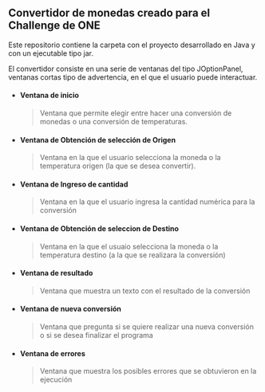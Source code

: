 ## Convertidor de monedas creado para el Challenge de ONE

Este repositorio contiene la carpeta con el proyecto desarrollado en Java y con un ejecutable tipo jar.

El convertidor consiste en una serie de ventanas del tipo JOptionPanel, ventanas cortas tipo de advertencia, en el que el usuario puede interactuar.

- #### Ventana de inicio
  > Ventana que permite elegir entre hacer una conversión de monedas o una conversión de temperaturas.
- #### Ventana de Obtención de selección de Origen
  > Ventana en la que el usuario selecciona la moneda o la temperatura origen (la que se desea convertir).
- #### Ventana de Ingreso de cantidad
  > Ventana en la que el usuario ingresa la cantidad numérica para la conversión
- #### Ventana de Obtención de seleccion de Destino
  > Ventana en la que el usuaio selecciona la moneda o la temperatura destino (a la que se realizara la conversión)
- #### Ventana de resultado
  > Ventana que muestra un texto con el resultado de la conversión
- #### Ventana de nueva conversión
  > Ventana que pregunta si se quiere realizar una nueva conversión o si se desea finalizar el programa
- #### Ventana de errores
  > Ventana que muestra los posibles errores que se obtuvieron en la ejecución
